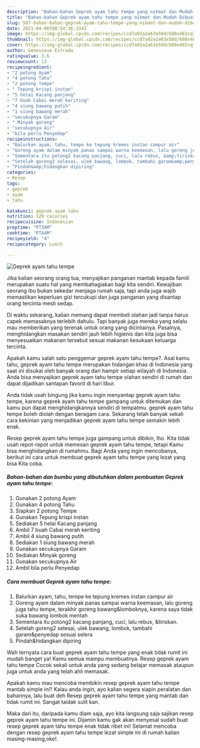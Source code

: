 ```yaml
---
description: "Bahan-bahan Geprek ayam tahu tempe yang nikmat dan Mudah Dibuat"
title: "Bahan-bahan Geprek ayam tahu tempe yang nikmat dan Mudah Dibuat"
slug: 587-bahan-bahan-geprek-ayam-tahu-tempe-yang-nikmat-dan-mudah-dibuat
date: 2021-04-06T00:54:36.334Z
image: https://img-global.cpcdn.com/recipes/ccd7a92a2a63e50d/680x482cq70/geprek-ayam-tahu-tempe-foto-resep-utama.jpg
thumbnail: https://img-global.cpcdn.com/recipes/ccd7a92a2a63e50d/680x482cq70/geprek-ayam-tahu-tempe-foto-resep-utama.jpg
cover: https://img-global.cpcdn.com/recipes/ccd7a92a2a63e50d/680x482cq70/geprek-ayam-tahu-tempe-foto-resep-utama.jpg
author: Genevieve Estrada
ratingvalue: 3.6
reviewcount: 13
recipeingredient:
- "2 potong Ayam"
- "4 potong Tahu"
- "2 potong Tempe"
- " Tepung krispi instan"
- "5 helai Kacang panjang"
- "7 buah Cabai merah keriting"
- "4 siung bawang putih"
- "1 siung bawang merah"
- "secukupnya Garam"
- " Minyak goreng"
- "secukupnya Air"
- "bila perlu Penyedap"
recipeinstructions:
- "Balurkan ayam, tahu, tempe ke tepung kremes instan campur air"
- "Goreng ayam dalam minyak panas sampai warna keemasan, lalu goreng juga tahu tempe, terakhir goreng bawang&amp;lomboknya, karena saya tidak suka bawang lombok mentah"
- "Sementara itu potong2 kacang panjang, cuci, lalu rebus, &amp;tiriskan."
- "Setelah goreng2 selesai, ulek bawang, lombok, tambahi garam&amp;penyedap sesuai selera"
- "Pindah&amp;hidangkan dipiring"
categories:
- Resep
tags:
- geprek
- ayam
- tahu

katakunci: geprek ayam tahu 
nutrition: 129 calories
recipecuisine: Indonesian
preptime: "PT34M"
cooktime: "PT44M"
recipeyield: "4"
recipecategory: Lunch

---
```



![Geprek ayam tahu tempe](https://img-global.cpcdn.com/recipes/ccd7a92a2a63e50d/680x482cq70/geprek-ayam-tahu-tempe-foto-resep-utama.jpg)

Jika kalian seorang orang tua, menyajikan panganan mantab kepada famili merupakan suatu hal yang membahagiakan bagi kita sendiri. Kewajiban seorang ibu bukan sekedar menjaga rumah saja, tapi anda juga wajib memastikan keperluan gizi tercukupi dan juga panganan yang disantap orang tercinta mesti sedap.

Di waktu  sekarang, kalian memang dapat membeli olahan jadi tanpa harus capek memasaknya terlebih dahulu. Tapi banyak juga mereka yang selalu mau memberikan yang terenak untuk orang yang dicintainya. Pasalnya, menghidangkan masakan sendiri jauh lebih higienis dan kita juga bisa menyesuaikan makanan tersebut sesuai makanan kesukaan keluarga tercinta. 



Apakah kamu salah satu penggemar geprek ayam tahu tempe?. Asal kamu tahu, geprek ayam tahu tempe merupakan hidangan khas di Indonesia yang saat ini disukai oleh banyak orang dari hampir setiap wilayah di Indonesia. Anda bisa menyajikan geprek ayam tahu tempe olahan sendiri di rumah dan dapat dijadikan santapan favorit di hari libur.

Anda tidak usah bingung jika kamu ingin menyantap geprek ayam tahu tempe, karena geprek ayam tahu tempe gampang untuk ditemukan dan kamu pun dapat menghidangkannya sendiri di tempatmu. geprek ayam tahu tempe boleh diolah dengan beragam cara. Sekarang telah banyak sekali cara kekinian yang menjadikan geprek ayam tahu tempe semakin lebih enak.

Resep geprek ayam tahu tempe juga gampang untuk dibikin, lho. Kita tidak usah repot-repot untuk memesan geprek ayam tahu tempe, tetapi Kamu bisa menghidangkan di rumahmu. Bagi Anda yang ingin mencobanya, berikut ini cara untuk membuat geprek ayam tahu tempe yang lezat yang bisa Kita coba.

<!--inarticleads1-->

##### Bahan-bahan dan bumbu yang dibutuhkan dalam pembuatan Geprek ayam tahu tempe:

1. Gunakan 2 potong Ayam
1. Gunakan 4 potong Tahu
1. Siapkan 2 potong Tempe
1. Gunakan  Tepung krispi instan
1. Sediakan 5 helai Kacang panjang
1. Ambil 7 buah Cabai merah keriting
1. Ambil 4 siung bawang putih
1. Sediakan 1 siung bawang merah
1. Gunakan secukupnya Garam
1. Sediakan  Minyak goreng
1. Gunakan secukupnya Air
1. Ambil bila perlu Penyedap




<!--inarticleads2-->

##### Cara membuat Geprek ayam tahu tempe:

1. Balurkan ayam, tahu, tempe ke tepung kremes instan campur air
1. Goreng ayam dalam minyak panas sampai warna keemasan, lalu goreng juga tahu tempe, terakhir goreng bawang&amp;lomboknya, karena saya tidak suka bawang lombok mentah
1. Sementara itu potong2 kacang panjang, cuci, lalu rebus, &amp;tiriskan.
1. Setelah goreng2 selesai, ulek bawang, lombok, tambahi garam&amp;penyedap sesuai selera
1. Pindah&amp;hidangkan dipiring




Wah ternyata cara buat geprek ayam tahu tempe yang enak tidak rumit ini mudah banget ya! Kamu semua mampu membuatnya. Resep geprek ayam tahu tempe Cocok sekali untuk anda yang sedang belajar memasak ataupun juga untuk anda yang telah ahli memasak.

Apakah kamu mau mencoba membikin resep geprek ayam tahu tempe mantab simple ini? Kalau anda ingin, ayo kalian segera siapin peralatan dan bahannya, lalu buat deh Resep geprek ayam tahu tempe yang mantab dan tidak rumit ini. Sangat taidak sulit kan. 

Maka dari itu, daripada kamu diam saja, ayo kita langsung saja sajikan resep geprek ayam tahu tempe ini. Dijamin kamu gak akan menyesal sudah buat resep geprek ayam tahu tempe enak tidak ribet ini! Selamat mencoba dengan resep geprek ayam tahu tempe lezat simple ini di rumah kalian masing-masing,oke!.

